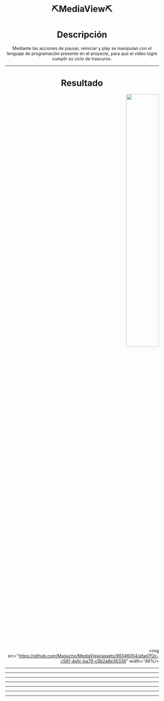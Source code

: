<div align="center">
 <h1> ⛏️MediaView⛏️</h1>

  <h1>Descripción</h1>

  <p>Mediante las acciones de pausar, reiniciar y play se manipulan con el lenguaje de programación presente en el proyecto, para que el video logre cumplir su ciclo de trascurso.</p>
</div>


---
<div align="center">
 
 <h1>Resultado</h1>
 <div align="right">
  
 <img src="https://github.com/Magucho/MediaView/assets/98346054/44b0566e-309d-4d93-8fee-caa14df6c699" width="46%"/>
 
  <img src="https://github.com/Magucho/MediaView/assets/98346054/afad7f2c-c581-4a1c-ba79-c5b2a8e36336" width="46%/>
  
</div>
   
</div>



  ---
  

  ---
 

---
  

  ---
  

  ---
 

  ---
  


---


  </div>
  
</div>

